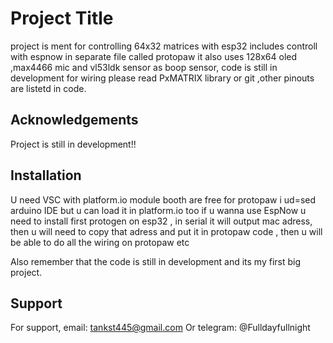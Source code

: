 
# Project Title

project is ment for controlling 64x32 matrices with esp32 
includes controll with espnow in separate file called protopaw
it also uses 128x64 oled ,max4466 mic and vl53ldk sensor as boop sensor, code is still in development for wiring please read PxMATRIX library or git ,other pinouts are listetd in code.


## Acknowledgements

Project is still in development!!


## Installation

U need VSC with platform.io module booth are free
for protopaw i ud=sed arduino IDE but u can load it in platform.io too
if u wanna use EspNow u need to install first protogen on esp32 , in serial it will output mac adress, then u will need to copy that adress and put it in protopaw code , then u will be able to do all the wiring on protopaw etc 


Also remember that the code is still in development and its my first big project.
    
## Support

For support, email: tankst445@gmail.com
Or telegram: @Fulldayfullnight 

